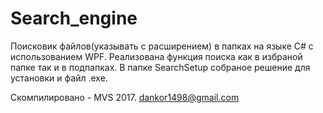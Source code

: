 # Search_engine
Поисковик файлов(указывать с расширением) в папках на языке C# с использованием WPF. 
Реализована функция поиска как в избраной папке так и в подпапках.
В папке SearchSetup собраное решение для установки и файл .exe.

Скомпилировано - MVS 2017.
dankor1498@gmail.com
